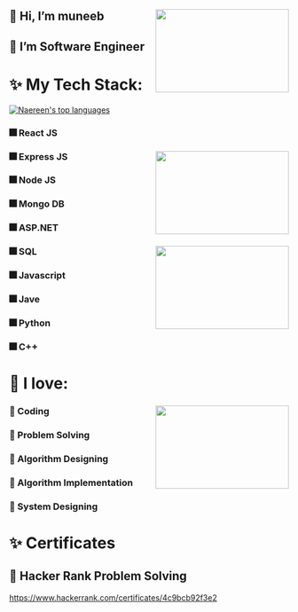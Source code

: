 ## 👋 Hi, I’m muneeb <img align="right" width="240" height="150" src="https://i.postimg.cc/4xxPmQ6c/html.png](https://i.postimg.cc/tgDLjb15/img-1-removebg-preview.png">
## 👑 I’m Software Engineer

# ✨ My Tech Stack:
[![Naereen's top languages](https://github-readme-stats.vercel.app/api/top-langs/?username=Naereen&theme=blue-green)](https://github.com/anuraghazra/github-readme-stats)
  ### 🎆 React JS
  ### 🎆 Express JS  <img align="right" width="240" height="150" src="https://i.postimg.cc/XYPfXS7M/node.png">
  ### 🎆 Node JS
  ### 🎆 Mongo DB
  ### 🎆 ASP.NET
  ### 🎆 SQL <img align="right" width="240" height="150" src="https://i.postimg.cc/gjcXNNkq/javascript.png">
  ### 🎆 Javascript
  ### 🎆 Jave
  ### 🎆 Python
  ### 🎆 C++


# 💞️ I love:
  ### 💞️ Coding <img align="right" width="240" height="150" src="https://i.postimg.cc/Jz38zmQ0/coding.jpg">
  ### 💞️ Problem Solving
  ### 💞️ Algorithm Designing
  ### 💞️ Algorithm Implementation
  ### 💞️ System Designing

# ✨ Certificates
  ## 👑 Hacker Rank Problem Solving
  https://www.hackerrank.com/certificates/4c9bcb92f3e2
<!---
muneebkhan4/muneebkhan4 is a ✨ special ✨ repository because its `README.md` (this file) appears on your GitHub profile.
You can click the Preview link to take a look at your changes.
--->
